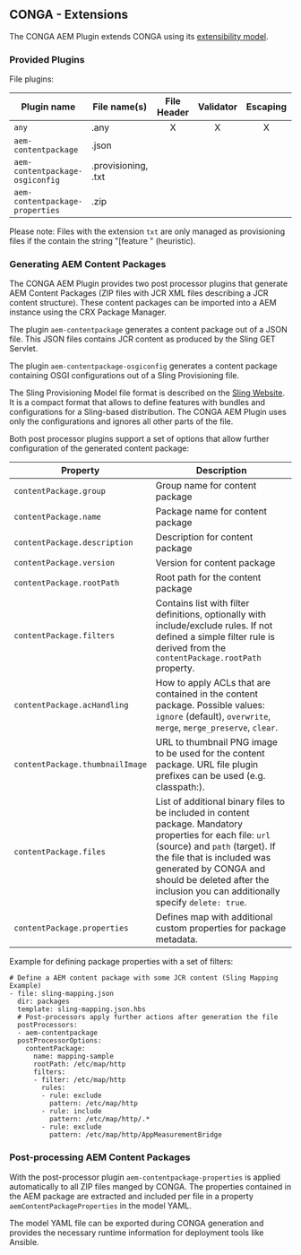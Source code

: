 ## CONGA - Extensions

The CONGA AEM Plugin extends CONGA using its [extensibility model][conga-extensibility].


### Provided Plugins

File plugins:

| Plugin name                     | File name(s)        | File Header | Validator | Escaping | Post Processor |
|---------------------------------|---------------------|:-----------:|:---------:|:--------:|:--------------:|
| `any`                           | .any                | X           | X         | X        |                |
| `aem-contentpackage`            | .json               |             |           |          | X              |
| `aem-contentpackage-osgiconfig` | .provisioning, .txt |             |           |          | X              |
| `aem-contentpackage-properties` | .zip                |             |           |          | X              |

Please note: Files with the extension `txt` are only managed as provisioning files if the contain the string "[feature " (heuristic).


### Generating AEM Content Packages

The CONGA AEM Plugin provides two post processor plugins that generate AEM Content Packages (ZIP files with JCR XML files describing a JCR content structure). These content packages can be imported into a AEM instance using the CRX Package Manager.

The plugin `aem-contentpackage` generates a content package out of a JSON file. This JSON files contains JCR content as produced by the Sling GET Servlet.

The plugin `aem-contentpackage-osgiconfig` generates a content package containing OSGI configurations out of a Sling Provisioning file.

The Sling Provisioning Model file format is described on the [Sling Website][sling-provisioning]. It is a compact format that allows to define features with bundles and configurations for a Sling-based distribution. The CONGA AEM Plugin uses only the configurations and ignores all other parts of the file.

Both post processor plugins support a set of options that allow further configuration of the generated content package:

| Property                        | Description
|---------------------------------|-------------
| `contentPackage.group`          | Group name for content package
| `contentPackage.name`           | Package name for content package
| `contentPackage.description`    | Description for content package
| `contentPackage.version`        | Version for content package
| `contentPackage.rootPath`       | Root path for the content package
| `contentPackage.filters`        | Contains list with filter definitions, optionally with include/exclude rules. If not defined a simple filter rule is derived from the `contentPackage.rootPath` property.
| `contentPackage.acHandling`     | How to apply ACLs that are contained in the content package. Possible values: `ignore` (default), `overwrite`, `merge`, `merge_preserve`, `clear`.
| `contentPackage.thumbnailImage` | URL to thumbnail PNG image to be used for the content package. URL file plugin prefixes can be used (e.g. classpath:).
| `contentPackage.files`          | List of additional binary files to be included in content package. Mandatory properties for each file: `url` (source) and `path` (target). If the file that is included was generated by CONGA and should be deleted after the inclusion you can additionally specify `delete: true`.
| `contentPackage.properties`     | Defines map with additional custom properties for package metadata.


Example for defining package properties with a set of filters:

```
# Define a AEM content package with some JCR content (Sling Mapping Example)
- file: sling-mapping.json
  dir: packages
  template: sling-mapping.json.hbs
  # Post-processors apply further actions after generation the file
  postProcessors:
  - aem-contentpackage
  postProcessorOptions:
    contentPackage:
      name: mapping-sample
      rootPath: /etc/map/http
      filters:
      - filter: /etc/map/http
        rules:
        - rule: exclude
          pattern: /etc/map/http
        - rule: include
          pattern: /etc/map/http/.*
        - rule: exclude
          pattern: /etc/map/http/AppMeasurementBridge
```


### Post-processing AEM Content Packages

With the post-processor plugin `aem-contentpackage-properties` is applied automatically to all ZIP files manged by CONGA. The properties contained in the AEM package are extracted and included per file in a property `aemContentPackageProperties` in the model YAML.

The model YAML file can be exported during CONGA generation and provides the necessary runtime information for deployment tools like Ansible.


[conga-extensibility]: http://devops.wcm.io/conga/extensibility.html
[sling-provisioning]: https://sling.apache.org/documentation/development/slingstart.html
